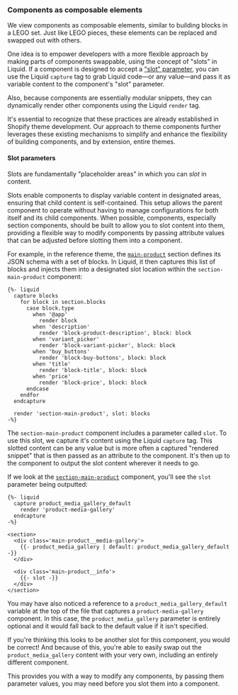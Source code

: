 ### Components as composable elements

We view components as composable elements, similar to building blocks in a LEGO set. Just like LEGO pieces, these elements can be replaced and swapped out with others.

One idea is to empower developers with a more flexible approach by making parts of components swappable, using the concept of "slots" in Liquid. If a component is designed to accept a ["slot" parameter](#slots-in-components), you can use the Liquid `capture` tag to grab Liquid code—or any value—and pass it as variable content to the component's "slot" parameter.

Also, because components are essentially modular snippets, they can dynamically render other components using the Liquid `render` tag.

It's essential to recognize that these practices are already established in Shopify theme development. Our approach to theme components further leverages these existing mechanisms to simplify and enhance the flexibility of building components, and by extension, entire themes.

#### Slot parameters

Slots are fundamentally "placeholder areas" in which you can _slot_ in content.

Slots enable components to display variable content in designated areas, ensuring that child content is self-contained. This setup allows the parent component to operate without having to manage configurations for both itself and its child components. When possible, components, especially section components, should be built to allow you to slot content into them, providing a flexible way to modify components by passing attribute values that can be adjusted before slotting them into a component.

For example, in the reference theme, the [`main-product`](https://github.com/archetype-themes/reference-theme/blob/main/sections/main-product.liquid) section defines its JSON schema with a set of blocks. In Liquid, it then captures this list of blocks and injects them into a designated slot location within the `section-main-product` component:

```liquid
{%- liquid
  capture blocks
    for block in section.blocks
      case block.type
        when '@app'
          render block
        when 'description'
          render 'block-product-description', block: block
        when 'variant_picker'
          render 'block-variant-picker', block: block
        when 'buy_buttons'
          render 'block-buy-buttons', block: block
        when 'title'
          render 'block-title', block: block
        when 'price'
          render 'block-price', block: block
      endcase
    endfor
  endcapture

  render 'section-main-product', slot: blocks
-%}
```

The `section-main-product` component includes a parameter called `slot`. To use this slot, we capture it's content using the Liquid `capture` tag. This slotted content can be any value but is more often a captured "rendered snippet" that is then passed as an attribute to the component. It's then up to the component to output the slot content wherever it needs to go.

If we look at the [`section-main-product`](https://github.com/archetype-themes/reference-components/blob/main/components/section-main-product/section-main-product.liquid) component, you'll see the `slot` parameter being outputted:

```liquid
{%- liquid
  capture product_media_gallery_default
    render 'product-media-gallery'
  endcapture
-%}

<section>
  <div class='main-product__media-gallery'>
    {{- product_media_gallery | default: product_media_gallery_default -}}
  </div>

  <div class='main-product__info'>
    {{- slot -}}
  </div>
</section>
```

You may have also noticed a reference to a `product_media_gallery_default` variable at the top of the file that captures a `product-media-gallery` component. In this case, the `product_media_gallery` parameter is entirely optional and it would fall back to the default value if it isn't specified.

If you're thinking this looks to be another slot for this component, you would be correct! And because of this, you're able to easily swap out the `product_media_gallery` content with your very own, including an entirely different component.

This provides you with a way to modify any components, by passing them parameter values, you may need before you slot them into a component.